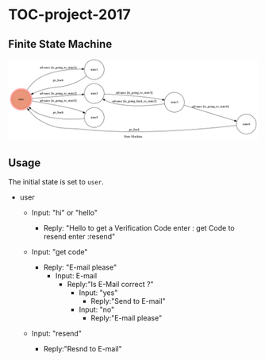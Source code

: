 # TOC-project-2017

## Finite State Machine
![fsm](./img/show-fsm.png)

## Usage
The initial state is set to `user`.



* user
	* Input: "hi" or "hello"
		* Reply: "Hello
		to get  a Verification Code enter : get Code
		to resend enter :resend"

	* Input: "get code"
		* Reply: "E-mail please"
			* Input: E-mail
				* Reply:"Is E-Mail correct ?"
					* Input: "yes" 
						* Reply:"Send to E-mail"
					* Input: "no"  
						* Reply:"E-mail please"
	
	* Input: "resend"
		* Reply:"Resnd to E-mail"